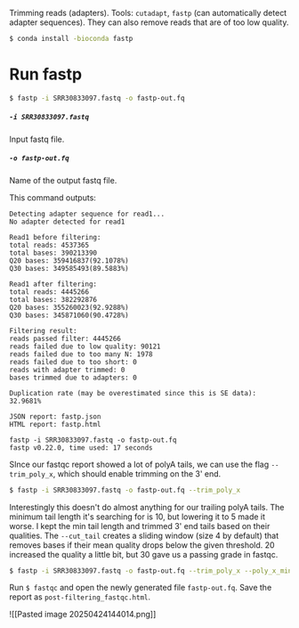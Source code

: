 Trimming reads (adapters). Tools: `cutadapt`, `fastp` (can automatically detect adapter sequences). They can also remove reads that are of too low quality.

```bash
$ conda install -bioconda fastp
```

# Run fastp

```bash
$ fastp -i SRR30833097.fastq -o fastp-out.fq
```

##### `-i SRR30833097.fastq`

Input fastq file.

##### `-o fastp-out.fq`

Name of the output fastq file.

This command outputs:

```
Detecting adapter sequence for read1...
No adapter detected for read1

Read1 before filtering:
total reads: 4537365
total bases: 390213390
Q20 bases: 359416837(92.1078%)
Q30 bases: 349585493(89.5883%)

Read1 after filtering:
total reads: 4445266
total bases: 382292876
Q20 bases: 355260023(92.9288%)
Q30 bases: 345871060(90.4728%)

Filtering result:
reads passed filter: 4445266
reads failed due to low quality: 90121
reads failed due to too many N: 1978
reads failed due to too short: 0
reads with adapter trimmed: 0
bases trimmed due to adapters: 0

Duplication rate (may be overestimated since this is SE data): 32.9681%

JSON report: fastp.json
HTML report: fastp.html

fastp -i SRR30833097.fastq -o fastp-out.fq 
fastp v0.22.0, time used: 17 seconds
```

SInce our fastqc report showed a lot of polyA tails, we can use the flag `--trim_poly_x`, which should enable trimming on the 3' end.

```bash
$ fastp -i SRR30833097.fastq -o fastp-out.fq --trim_poly_x
```

Interestingly this doesn't do almost anything for our trailing polyA tails. The minimum tail length it's searching for is 10, but lowering it to 5 made it worse. I kept the min tail length and trimmed 3' end tails based on their qualities.  The `--cut_tail` creates a sliding window (size 4 by default) that removes bases if their mean quality drops below the given threshold. 20 increased the quality a little bit, but 30 gave us a passing grade in fastqc.

```bash
$ fastp -i SRR30833097.fastq -o fastp-out.fq --trim_poly_x --poly_x_min_len 10 --cut_tail --cut_tail_mean_quality 30 --html fastp-report
```

Run `$ fastqc` and open the newly generated file `fastp-out.fq`. Save the report as `post-filtering_fastqc.html`.

![[Pasted image 20250424144014.png]]

# 